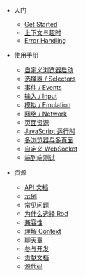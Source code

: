 
- 入门

  - [Get Started](get-started/README.md)
  - [上下文与超时](context-and-timeout.md)
  - [Error Handling](error-handling.md)

- 使用手册

  - [自定义浏览器启动](custom-launch.md)
  - [选择器 / Selectors](selectors/README.md)
  - [事件 / Events](events/README.md)
  - [输入 / Input](input.md)
  - [模拟 / Emulation](emulation.md)
  - [网络 / Network](network.md)
  - [页面资源](page-resources/README.md)
  - [JavaScript 运行时](javascript-runtime.md)
  - [多浏览器与多页面](browsers-pages.md)
  - [自定义 WebSocket](custom-websocket.md)
  - [端到端测试](end-to-end-testing.md)

- 资源

  - [API 文档](api-reference.md)
  - [示例](examples.md)
  - [常见问题](faq/README.md)
  - [为什么选择 Rod](why-rod.md)
  - [兼容性](compatibility.md)
  - [理解 Context](understand-context.md)
  - [聊天室](chat-room.md)
  - [参与开发](join-development.md)
  - [贡献文档](contribute-doc.md)
  - [源代码](source-code.md)

